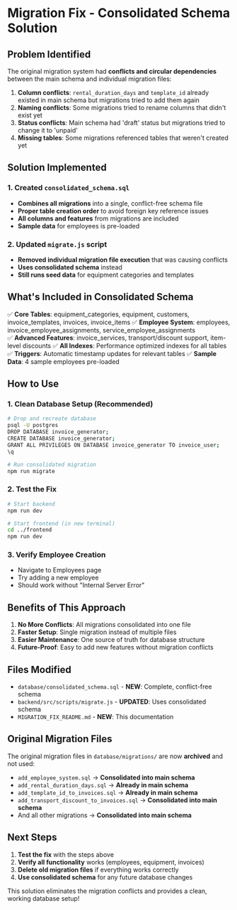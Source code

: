 # Migration Fix - Consolidated Schema Solution

## Problem Identified

The original migration system had **conflicts and circular dependencies** between the main schema and individual migration files:

1. **Column conflicts**: `rental_duration_days` and `template_id` already existed in main schema but migrations tried to add them again
2. **Naming conflicts**: Some migrations tried to rename columns that didn't exist yet
3. **Status conflicts**: Main schema had 'draft' status but migrations tried to change it to 'unpaid'
4. **Missing tables**: Some migrations referenced tables that weren't created yet

## Solution Implemented

### 1. Created `consolidated_schema.sql`
- **Combines all migrations** into a single, conflict-free schema file
- **Proper table creation order** to avoid foreign key reference issues
- **All columns and features** from migrations are included
- **Sample data** for employees is pre-loaded

### 2. Updated `migrate.js` script
- **Removed individual migration file execution** that was causing conflicts
- **Uses consolidated schema** instead
- **Still runs seed data** for equipment categories and templates

## What's Included in Consolidated Schema

✅ **Core Tables**: equipment_categories, equipment, customers, invoice_templates, invoices, invoice_items
✅ **Employee System**: employees, invoice_employee_assignments, service_employee_assignments  
✅ **Advanced Features**: invoice_services, transport/discount support, item-level discounts
✅ **All Indexes**: Performance optimized indexes for all tables
✅ **Triggers**: Automatic timestamp updates for relevant tables
✅ **Sample Data**: 4 sample employees pre-loaded

## How to Use

### 1. **Clean Database Setup** (Recommended)
```bash
# Drop and recreate database
psql -U postgres
DROP DATABASE invoice_generator;
CREATE DATABASE invoice_generator;
GRANT ALL PRIVILEGES ON DATABASE invoice_generator TO invoice_user;
\q

# Run consolidated migration
npm run migrate
```

### 2. **Test the Fix**
```bash
# Start backend
npm run dev

# Start frontend (in new terminal)
cd ../frontend
npm run dev
```

### 3. **Verify Employee Creation**
- Navigate to Employees page
- Try adding a new employee
- Should work without "Internal Server Error"

## Benefits of This Approach

1. **No More Conflicts**: All migrations consolidated into one file
2. **Faster Setup**: Single migration instead of multiple files
3. **Easier Maintenance**: One source of truth for database structure
4. **Future-Proof**: Easy to add new features without migration conflicts

## Files Modified

- `database/consolidated_schema.sql` - **NEW**: Complete, conflict-free schema
- `backend/src/scripts/migrate.js` - **UPDATED**: Uses consolidated schema
- `MIGRATION_FIX_README.md` - **NEW**: This documentation

## Original Migration Files

The original migration files in `database/migrations/` are now **archived** and not used:
- `add_employee_system.sql` → **Consolidated into main schema**
- `add_rental_duration_days.sql` → **Already in main schema**
- `add_template_id_to_invoices.sql` → **Already in main schema**
- `add_transport_discount_to_invoices.sql` → **Consolidated into main schema**
- And all other migrations → **Consolidated into main schema**

## Next Steps

1. **Test the fix** with the steps above
2. **Verify all functionality** works (employees, equipment, invoices)
3. **Delete old migration files** if everything works correctly
4. **Use consolidated schema** for any future database changes

This solution eliminates the migration conflicts and provides a clean, working database setup!

